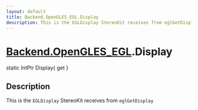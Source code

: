 ```yaml
---
layout: default
title: Backend.OpenGLES_EGL.Display
description: This is the EGLDisplay StereoKit receives from eglGetDisplay
---
```

# [Backend.OpenGLES_EGL]({{site.url}}/Pages/StereoKit/Backend.OpenGLES_EGL.html).Display

<div class='signature' markdown='1'>
static IntPtr Display{ get }
</div>

## Description
This is the `EGLDisplay` StereoKit receives from
`eglGetDisplay`

